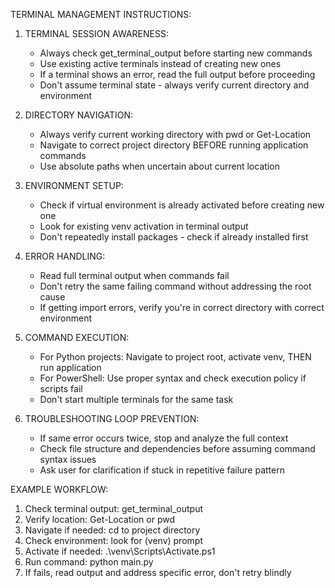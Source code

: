 TERMINAL MANAGEMENT INSTRUCTIONS:

1. TERMINAL SESSION AWARENESS:

   - Always check get_terminal_output before starting new commands
   - Use existing active terminals instead of creating new ones
   - If a terminal shows an error, read the full output before proceeding
   - Don't assume terminal state - always verify current directory and environment
2. DIRECTORY NAVIGATION:

   - Always verify current working directory with pwd or Get-Location
   - Navigate to correct project directory BEFORE running application commands
   - Use absolute paths when uncertain about current location
3. ENVIRONMENT SETUP:

   - Check if virtual environment is already activated before creating new one
   - Look for existing venv activation in terminal output
   - Don't repeatedly install packages - check if already installed first
4. ERROR HANDLING:

   - Read full terminal output when commands fail
   - Don't retry the same failing command without addressing the root cause
   - If getting import errors, verify you're in correct directory with correct environment
5. COMMAND EXECUTION:

   - For Python projects: Navigate to project root, activate venv, THEN run application
   - For PowerShell: Use proper syntax and check execution policy if scripts fail
   - Don't start multiple terminals for the same task
6. TROUBLESHOOTING LOOP PREVENTION:

   - If same error occurs twice, stop and analyze the full context
   - Check file structure and dependencies before assuming command syntax issues
   - Ask user for clarification if stuck in repetitive failure pattern

EXAMPLE WORKFLOW:

1. Check terminal output: get_terminal_output
2. Verify location: Get-Location or pwd
3. Navigate if needed: cd to project directory
4. Check environment: look for (venv) prompt
5. Activate if needed: .\venv\Scripts\Activate.ps1
6. Run command: python main.py
7. If fails, read output and address specific error, don't retry blindly
